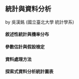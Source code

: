 ## 統計與資料分析  
by 吳漢銘 (國立臺北大學 統計學系)  
#### 敘述性統計與機率分布  
#### 參數估計與假設檢定  
#### 資料處理方法  
#### 探索式資料分析統計圖表
